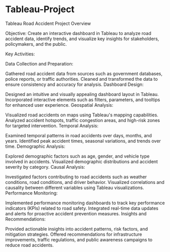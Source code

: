 # Tableau-Project
Tableau Road Accident Project Overview

Objective:
Create an interactive dashboard in Tableau to analyze road accident data, identify trends, and visualize key insights for stakeholders, policymakers, and the public.

Key Activities: 
 
Data Collection and Preparation:

Gathered road accident data from sources such as government databases, police reports, or traffic authorities.
Cleaned and transformed the data to ensure consistency and accuracy for analysis.
Dashboard Design:
 
Designed an intuitive and visually appealing dashboard layout in Tableau.
Incorporated interactive elements such as filters, parameters, and tooltips for enhanced user experience.
Geospatial Analysis:

Visualized road accidents on maps using Tableau's mapping capabilities.
Analyzed accident hotspots, traffic congestion areas, and high-risk zones for targeted intervention.
Temporal Analysis:

Examined temporal patterns in road accidents over days, months, and years.
Identified peak accident times, seasonal variations, and trends over time.
Demographic Analysis:

Explored demographic factors such as age, gender, and vehicle type involved in accidents.
Visualized demographic distributions and accident severity by category.
Causal Analysis:

Investigated factors contributing to road accidents such as weather conditions, road conditions, and driver behavior.
Visualized correlations and causality between different variables using Tableau visualizations.
Performance Monitoring:

Implemented performance monitoring dashboards to track key performance indicators (KPIs) related to road safety.
Integrated real-time data updates and alerts for proactive accident prevention measures.
Insights and Recommendations:

Provided actionable insights into accident patterns, risk factors, and mitigation strategies.
Offered recommendations for infrastructure improvements, traffic regulations, and public awareness campaigns to reduce road accidents.
